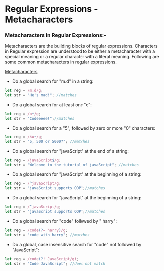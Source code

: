 # Regular Expressions - Metacharacters

### Metacharacters in Regular Expressions:-

Metacharacters are the building blocks of regular expressions. Characters in Regular expression are understood to be either a metacharacter with a special meaning or a regular character with a 
literal meaning. Following are some common metacharacters in regular expressions.

[Metacharacters](Regular%20Expressions%20-%20Metacharacters%2041ff4331002e48769ade67df7d9c38c9/Metacharacters%2026913e48c0564a8f8733022734262f83.md)

- Do a global search for "m.d" in a string:

```jsx
let reg = /m.d/g;
let str = "He's mad!"; //matches
```

- Do a global search for at least one "e":

```jsx
let reg = /o+/g;
let str = "Codeeeee!";//matches
```

- Do a global search for a "5", followed by zero or more "0" characters:

```jsx
let reg = /50*/g;
let str = "5, 500 or 5000?"; //matches
```

- Do a global search for "javaScript" at the end of a string:

```jsx
let reg = /javaScript$/g;
let str = "Welcome to the tutorial of javaScript"; //matches
```

- Do a global search for "javaScript" at the beginning of a string:

```jsx
let reg = /^javaScript/g;
let str = "javaScript supports OOP";//matches
```

- Do a global search for "javaScript" at the beginning of a string:

```jsx
let reg = /^javaScript/g;
let str = "javaScript supports OOP";//matches
```

- Do a global search for "code" followed by " harry":

```jsx
let reg = /code(?= harry)/g;
let str = "code with harry"; //matches
```

- Do a global, case insensitive search for "code" not followed by "JavaScript":

```jsx
let reg = /code(?! JavaScript/gi;
let str = "Code JavaScript"; //does not match
```
